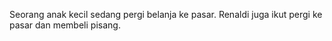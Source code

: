 Seorang anak kecil sedang pergi belanja ke pasar.
Renaldi juga ikut pergi ke pasar dan membeli pisang.